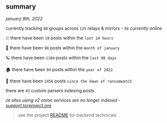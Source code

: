 
## summary
_january 8th, 2022_

currently tracking `88` groups across `125` relays & mirrors - _`56` currently online_

⏲ there have been `19` posts within the `last 24 hours`

🦈 there have been `98` posts within the `month of january`

🪐 there have been `1104` posts within the `last 90 days`

🏚 there have been `94` posts within the `year of 2022`

🦕 there have been `2456` posts `since the dawn of ransomwatch`

there are `43` custom parsers indexing posts

_`20` sites using v2 onion services are no longer indexed - [support.torproject.org](https://support.torproject.org/onionservices/v2-deprecation/)_

> see the project [README](https://github.com/thetanz/ransomwatch#ransomwatch--) for backend technicals
